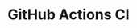 # GitHub Actions CI


















































































































































































































































































































































